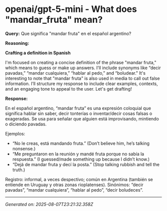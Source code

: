 # openai/gpt-5-mini - What does "mandar_fruta" mean?

**Query:** Que significa "mandar fruta" en el español argentino?

**Reasoning:**

**Crafting a definition in Spanish**

I'm focused on creating a concise definition of the phrase "mandar fruta," which means to guess or make up answers. I'll include synonyms like “decir pavadas,” “mandar cualquiera,” “hablar al pedo,” and “boludear." It's interesting to note that "mandar fruta" is also used in media to call out false information. I’ll structure my response to include clear examples, contexts, and an engaging tone to appeal to the user. Let's get drafting!

**Response:**

En el español argentino, “mandar fruta” es una expresión coloquial que significa hablar sin saber, decir tonterías o inventar/decir cosas falsas o exageradas. Se usa para señalar que alguien está improvisando, mintiendo o diciendo pavadas.

Ejemplos:
- “No le creas, está mandando fruta.” (Don’t believe him, he’s talking nonsense.)
- “Me preguntaron en la reunión y mandé fruta porque no sabía la respuesta.” (I guessed/made something up because I didn’t know.)
- “Dejá de mandar fruta y decí la posta.” (Stop talking rubbish and tell the truth.)

Registro: informal, a veces despectivo; común en Argentina (también se entiende en Uruguay y otras zonas rioplatenses). Sinónimos: “decir pavadas”, “mandar cualquiera”, “hablar al pedo”, “decir boludeces”.

---
*Generated on: 2025-08-07T23:21:32.358Z*
